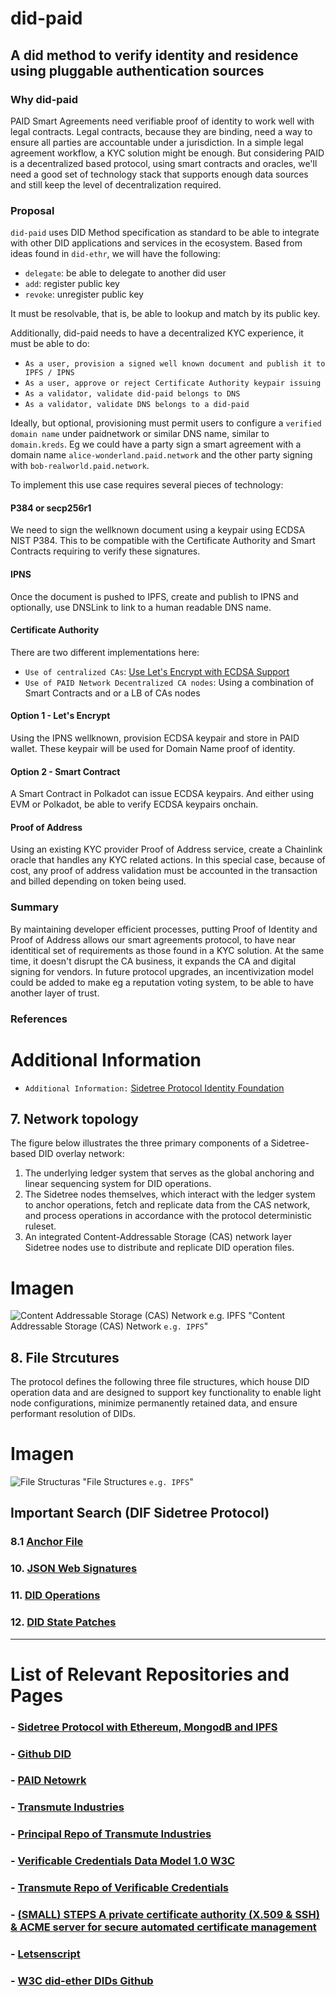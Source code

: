 # did-paid 

## A did method to verify identity and residence using pluggable authentication sources


### Why did-paid

PAID Smart Agreements need verifiable proof of identity to work well with legal contracts. Legal contracts, because they are binding, need a way
to ensure all parties are accountable under a jurisdiction. In a simple legal agreement workflow, a KYC solution might be enough. But considering PAID
 is a decentralized based protocol, using smart contracts and oracles, we'll need a good set of technology stack that supports enough data sources and still
 keep the level of decentralization required.
 
 ### Proposal
 
 `did-paid` uses DID Method specification as standard to be able to integrate with other DID applications and services in the ecosystem. Based from ideas found in
 `did-ethr`, we will have the following:
 
 - `delegate`: be able to delegate to another did user
 - `add`: register public key 
 - `revoke`: unregister public key
 
 It must be resolvable, that is, be able to lookup and match by its public key.
 
 Additionally, did-paid needs to have a decentralized KYC experience, it must be able to do:
 
 - `As a user, provision a signed well known document and publish it to IPFS / IPNS`
 - `As a user, approve or reject Certificate Authority keypair issuing`
 - `As a validator, validate did-paid belongs to DNS`
 - `As a validator, validate DNS belongs to a did-paid`
 
 Ideally, but optional, provisioning must permit users to configure a `verified domain name` under paidnetwork or similar DNS name, similar to `domain.kreds`. Eg we could have a party sign a smart agreement with a domain name `alice-wonderland.paid.network` and the other party signing with `bob-realworld.paid.network`.
 
 To implement this use case requires several pieces of technology:
 
 #### P384 or secp256r1
 
 We need to sign the wellknown document using a keypair using ECDSA NIST P384. This to be compatible with the Certificate Authority and Smart Contracts requiring to verify these signatures.
 
 #### IPNS
 
 Once the document is pushed to IPFS, create and publish to IPNS and optionally, use DNSLink to link to a human readable DNS name.
 
 #### Certificate Authority
 
 There are two different implementations here:
 
 - `Use of centralized CAs`: [Use Let's Encrypt with ECDSA Support](https://letsencrypt.org/certificates/)
 - `Use of PAID Network Decentralized CA nodes`: Using a combination of Smart Contracts and or a LB of CAs nodes
 
 #### Option 1 - Let's Encrypt
 
 Using the IPNS wellknown, provision ECDSA keypair and store in PAID wallet. These keypair will be used for Domain Name proof of identity.
 
 #### Option 2 - Smart Contract
 
 A Smart Contract in Polkadot can issue ECDSA keypairs. And either using EVM or Polkadot, be able to verify ECDSA keypairs onchain.
 
 #### Proof of Address
 
 Using an existing KYC provider Proof of Address service, create a Chainlink oracle that handles any KYC related actions. In this special case, because of cost, any proof of address validation must be accounted in the transaction and billed depending on token being used.
 
 ### Summary
 
 By maintaining developer efficient processes, putting Proof of Identity and Proof of Address allows our smart agreements protocol, to have near identitical set of requirements as those found in a KYC solution. At the same time, it doesn't disrupt the CA business, it expands the CA and digital signing for vendors. In future protocol upgrades, an incentivization model could be added to make eg a reputation voting system, to be able to have another layer of trust.
 
 ### References
 
# Additional Information

- `Additional Information:` [Sidetree Protocol Identity Foundation](https://identity.foundation/sidetree/spec/)

## 7. Network topology

The figure below illustrates the three primary components of a Sidetree-based DID overlay network:

1. The underlying ledger system that serves as the global anchoring and linear sequencing system for DID operations.
2. The Sidetree nodes themselves, which interact with the ledger system to anchor operations, fetch and replicate data from the CAS network, and process operations in accordance with the protocol deterministic ruleset.
3. An integrated Content-Addressable Storage (CAS) network layer Sidetree nodes use to distribute and replicate DID operation files.

# Imagen
![Content Addressable Storage (CAS) Network `e.g. IPFS`](/draft-defined-did-paid-protocol/image/sidetree-system.svg) 
"Content Addressable Storage (CAS) Network `e.g. IPFS`"

## 8. File Strcutures

The protocol defines the following three file structures, which house DID operation data and are designed to support key functionality to enable light node configurations, minimize permanently retained data, and ensure performant resolution of DIDs.

# Imagen
![File Structuras](/draft-defined-did-paid-protocol/image/file-topology.svg) 
"File Structures `e.g. IPFS`"

## Important Search (DIF Sidetree Protocol)

### 8.1 [Anchor File](https://identity.foundation/sidetree/spec/#anchor-file)

### 10. [JSON Web Signatures](https://identity.foundation/sidetree/spec/#json-web-signatures)

### 11. [DID Operations](https://identity.foundation/sidetree/spec/#did-operations)

### 12. [DID State Patches](https://identity.foundation/sidetree/spec/#did-state-patches)

---------------------------------

# List of Relevant Repositories and Pages

### - [Sidetree Protocol with Ethereum, MongodB and IPFS](https://github.com/transmute-industries/sidetree.js)

### - [Github DID](https://github-did.com/)

### - [PAID Netowrk](https://paidnetwork.com/)

### - [Transmute Industries](https://www.transmute.industries/)

### - [Principal Repo of Transmute Industries](https://github.com/transmute-industries)

### - [Verificable Credentials Data Model 1.0 W3C](https://www.w3.org/TR/vc-data-model/)

### - [Transmute Repo of Verificable Credentials](https://github.com/transmute-industries/vc.js)

### - [(SMALL) STEPS A private certificate authority (X.509 & SSH) & ACME server for secure automated certificate management](https://github.com/smallstep/certificates)

### - [Letsenscript](https://letsencrypt.org/es/certificates/)


### - [W3C did-ether DIDs Github](https://www.google.com/search?q=did-ethr&oq=did-ethr&aqs=chrome..69i57&sourceid=chrome&ie=UTF-8)

